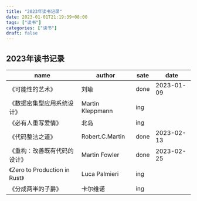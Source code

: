 ```yaml
---
title: "2023年读书记录"
date: 2023-01-01T21:19:39+08:00
tags: ["读书"]
categories: ["读书"]
draft: false
---
```


## 2023年读书记录

| name                           | author           | sate | date       |
| ------------------------------ | ---------------- | ---- | ---------- |
| 《可能性的艺术》               | 刘瑜             | done | 2023-01-09 |
| 《数据密集型应用系统设计》     | Martin Kleppmann | ing  |
| 《必有人重写爱情》             | 北岛             | ing  |            |
| 《代码整洁之道》               | Robert.C.Martin  | done | 2023-02-13 |
| 《重构：改善既有代码的设计》   | Martin Fowler    | done | 2023-02-25 |
| 《Zero to Production in Rust》 | Luca Palmieri    | ing  |            |
| 《分成两半的子爵》             | 卡尔维诺         | ing  |            |
